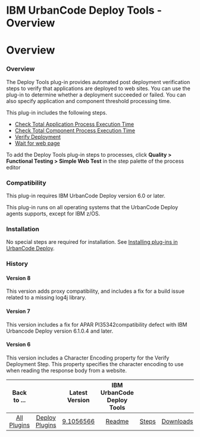 
IBM UrbanCode Deploy Tools - Overview
=====================================

# Overview


### Overview




The Deploy Tools plug-in provides automated post deployment verification steps to verify that applications are deployed to web sites. You can use the plug-in to determine whether a deployment succeeded or failed. You can also specify application and component threshold processing time.

This plug-in includes the following steps.

* [Check Total Application Process Execution Time](https://www.urbancode.com/plugindoc/ibmucd/deploy-tools/7-641681/steps/#check_total_application_process_execution_time)
* [Check Total Component Process Execution Time](https://www.urbancode.com/plugindoc/ibmucd/deploy-tools/7-641681/steps/#check_total_component_process_execution_time)
* [Verify Deployment](https://www.urbancode.com/plugindoc/ibmucd/deploy-tools/7-641681/steps/#verify_deployment)
* [Wait for web page](https://www.urbancode.com/plugindoc/ibmucd/deploy-tools/7-641681/steps/#wait_for_web_page)

To add the Deploy Tools plug-in steps to processes, click **Quality > Functional Testing > Simple Web Test** in the step palette of the process editor

### Compatibility

This plug-in requires IBM UrbanCode Deploy version 6.0 or later.

This plug-in runs on all operating systems that the UrbanCode Deploy agents supports, except for IBM z/OS.

### Installation

No special steps are required for installation. See [Installing plug-ins in UrbanCode Deploy](https://www.urbancode.com/resource/installing-plug-ins-in-urbancode-products/ "Installing plug-ins in UrbanCode Deploy").

### History

#### Version 8

This version adds proxy compatibility, and includes a fix for a build issue related to a missing log4j library.

#### Version 7

This version includes a fix for APAR PI35342compatibility defect with IBM Urbancode Deploy version 6.1.0.4 and later.

#### Version 6

This version includes a Character Encoding property for the Verify Deployment Step. This property specifies the character encoding to use when reading the response body from a website.


|Back to ...||Latest Version|IBM UrbanCode Deploy Tools |||
| :---: | :---: | :---: | :---: | :---: | :---: |
|[All Plugins](../../index.md)|[Deploy Plugins](../README.md)|[9.1056566](https://raw.githubusercontent.com/UrbanCode/IBM-UCD-PLUGINS/main/files/DeployTools/DeployTools-9.1056566.zip)|[Readme](README.md)|[Steps](steps.md)|[Downloads](downloads.md)|

